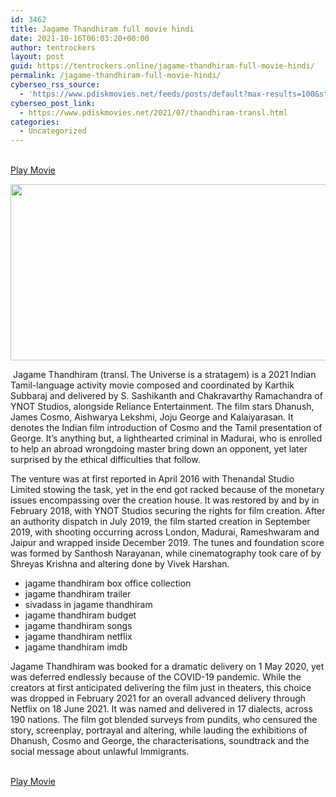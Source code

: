 ```yaml
---
id: 3462
title: Jagame Thandhiram full movie hindi
date: 2021-10-16T06:03:20+00:00
author: tentrockers
layout: post
guid: https://tentrockers.online/jagame-thandhiram-full-movie-hindi/
permalink: /jagame-thandhiram-full-movie-hindi/
cyberseo_rss_source:
  - 'https://www.pdiskmovies.net/feeds/posts/default?max-results=100&start-index=1201'
cyberseo_post_link:
  - https://www.pdiskmovies.net/2021/07/thandhiram-transl.html
categories:
  - Uncategorized
---
```

<a href="https://kuklink.com/1/bnYyZ2J4MDAwNGRq" onclick="window.open('https://kuklink.com/1/bnYyZ2J4MDAwNGRq','popup','width=600,height=600'); return false;" target="popup" rel="noopener"><br /> Play Movie<br /> </a>

<div class="separator">
  <a href="https://www.pdiskmovies.net/2021/07/j" target><img loading="lazy" border="0" data-original-height="262" data-original-width="600" height="282" src="https://1.bp.blogspot.com/-c47ir5sNNwo/YO1zUfjvPHI/AAAAAAAAY2w/G1dgfWZxkpoTmYtsyj7J206r8lLVrMV1ACLcBGAsYHQ/w640-h282/Jagame%2BThandhiram%2B.jpeg" width="640" /></a>
</div>

&nbsp;Jagame Thandhiram (transl. The Universe is a stratagem) is a 2021 Indian Tamil-language activity movie composed and coordinated by Karthik Subbaraj and delivered by S. Sashikanth and Chakravarthy Ramachandra of YNOT Studios, alongside Reliance Entertainment. The film stars Dhanush, James Cosmo, Aishwarya Lekshmi, Joju George and Kalaiyarasan. It denotes the Indian film introduction of Cosmo and the Tamil presentation of George. It&#8217;s anything but, a lighthearted criminal in Madurai, who is enrolled to help an abroad wrongdoing master bring down an opponent, yet later surprised by the ethical difficulties that follow.&nbsp;

The venture was at first reported in April 2016 with Thenandal Studio Limited stowing the task, yet in the end got racked because of the monetary issues encompassing over the creation house. It was restored by and by in February 2018, with YNOT Studios securing the rights for film creation. After an authority dispatch in July 2019, the film started creation in September 2019, with shooting occurring across London, Madurai, Rameshwaram and Jaipur and wrapped inside December 2019. The tunes and foundation score was formed by Santhosh Narayanan, while cinematography took care of by Shreyas Krishna and altering done by Vivek Harshan.&nbsp;

  * jagame thandhiram box office collection
  * jagame thandhiram trailer
  * sivadass in jagame thandhiram
  * jagame thandhiram budget
  * jagame thandhiram songs
  * jagame thandhiram netflix
  * jagame thandhiram imdb

Jagame Thandhiram was booked for a dramatic delivery on 1 May 2020, yet was deferred endlessly because of the COVID-19 pandemic. While the creators at first anticipated delivering the film just in theaters, this choice was dropped in February 2021 for an overall advanced delivery through Netflix on 18 June 2021. It was named and delivered in 17 dialects, across 190 nations. The film got blended surveys from pundits, who censured the story, screenplay, portrayal and altering, while lauding the exhibitions of Dhanush, Cosmo and George, the characterisations, soundtrack and the social message about unlawful Immigrants.

<a href="https://kuklink.com/1/bnYyZ2J4MDAwNGRq" onclick="window.open('https://kuklink.com/1/bnYyZ2J4MDAwNGRq','popup','width=600,height=600'); return false;" target="popup" rel="noopener"><br /> Play Movie<br /> </a>